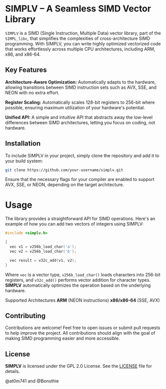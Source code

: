 # SIMPLV – A Seamless SIMD Vector Library

```SIMPLV``` is a SIMD (Single Instruction, Multiple Data) vector library, part of the ```SIMPL_libc```, that simplifies the complexities of cross-architecture SIMD programming. With SIMPLV, you can write highly optimized vectorized code that works effortlessly across multiple CPU architectures, including ARM, x86, and x86-64.

## Key Features
**Architecture-Aware Optimization:** Automatically adapts to the hardware, allowing transitions between SIMD instruction sets such as AVX, SSE, and NEON with no extra effort.

**Register Scaling:** Automatically scales 128-bit registers to 256-bit where possible, ensuring maximum utilization of your hardware's potential.

**Unified API:** A simple and intuitive API that abstracts away the low-level differences between SIMD architectures, letting you focus on coding, not hardware.


## Installation
To include SIMPLV in your project, simply clone the repository and add it to your build system:

``` bash
git clone https://github.com/your-username/simplv.git
```

Ensure that the necessary flags for your compiler are enabled to support AVX, SSE, or NEON, depending on the target architecture.

# Usage
The library provides a straightforward API for SIMD operations. Here's an example of how you can add two vectors of integers using SIMPLV:

```c
#include <simplv.h>

{
  vec v1 = v256b_load_char('a');
  vec v2 = v256b_load_char('b');

  vec result = v32c_add(v1, v2);
}
```

Where `vec` is a vector type, `v256b_load_char()` loads characters into 256-bit registers, and `v32c_add()` performs vector addition for character types. **SIMPLV** automatically optimizes the operation based on the underlying hardware.

Supported Architectures
**ARM** (NEON instructions)
**x86/x86-64** (SSE, AVX)

## Contributing
Contributions are welcome! Feel free to open issues or submit pull requests to help improve the project. All contributions should align with the goal of making SIMD programming easier and more accessible.

## License
**SIMPLV** is licensed under the GPL 2.0 License. See the [LICENSE](./LICENSE) file for details.

@at0m741 and @Bonsthie
